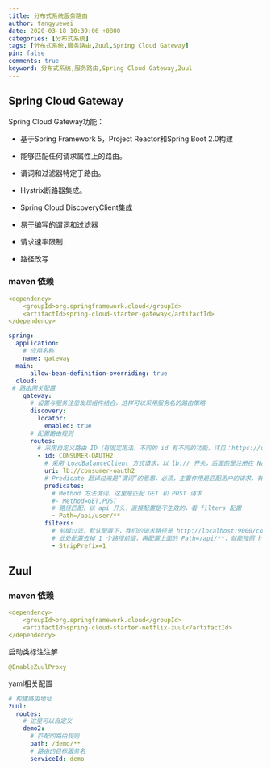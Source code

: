 ```yaml
---
title: 分布式系统服务路由
author: tangyuewei
date: 2020-03-18 10:39:06 +0800
categories: [分布式系统]
tags: [分布式系统,服务路由,Zuul,Spring Cloud Gateway]
pin: false
comments: true
keyword: 分布式系统,服务路由,Spring Cloud Gateway,Zuul
---
```


## Spring Cloud Gateway

Spring Cloud Gateway功能：

- 基于Spring Framework 5，Project Reactor和Spring Boot 2.0构建

- 能够匹配任何请求属性上的路由。

- 谓词和过滤器特定于路由。

- Hystrix断路器集成。

- Spring Cloud DiscoveryClient集成

- 易于编写的谓词和过滤器

- 请求速率限制

- 路径改写

### maven 依赖

```yaml
<dependency>
    <groupId>org.springframework.cloud</groupId>
    <artifactId>spring-cloud-starter-gateway</artifactId>
</dependency>
```

```yaml
spring:
  application:
    # 应用名称
    name: gateway
  main:
      allow-bean-definition-overriding: true
  cloud:
 # 路由网关配置
    gateway:
      # 设置与服务注册发现组件结合，这样可以采用服务名的路由策略
      discovery:
        locator:
          enabled: true
      # 配置路由规则
      routes:
        # 采用自定义路由 ID（有固定用法，不同的 id 有不同的功能，详见：https://cloud.spring.io/spring-cloud-gateway/2.0.x/single/spring-cloud-gateway.html#gateway-route-filters）
        - id: CONSUMER-OAUTH2
          # 采用 LoadBalanceClient 方式请求，以 lb:// 开头，后面的是注册在 Nacos 上的服务名
          uri: lb://consumer-oauth2
          # Predicate 翻译过来是“谓词”的意思，必须，主要作用是匹配用户的请求，有很多种用法
          predicates:
            # Method 方法谓词，这里是匹配 GET 和 POST 请求
            #- Method=GET,POST
            # 路径匹配，以 api 开头，直接配置是不生效的，看 filters 配置
            - Path=/api/user/**
          filters:
            # 前缀过滤，默认配置下，我们的请求路径是 http://localhost:9000/consumer-oauth2/** 这时会路由到指定的服务
            # 此处配置去掉 1 个路径前缀，再配置上面的 Path=/api/**，就能按照 http://localhost:9000/api/** 的方式访问了
            - StripPrefix=1

```

## Zuul


### maven 依赖

```yaml
<dependency>
    <groupId>org.springframework.cloud</groupId>
    <artifactId>spring-cloud-starter-netflix-zuul</artifactId>
</dependency>
```
启动类标注注解
```yaml
@EnableZuulProxy
```

yaml相关配置
```yaml
# 构建路由地址
zuul:
  routes:
    # 这里可以自定义
    demo2:
      # 匹配的路由规则
      path: /demo/**
      # 路由的目标服务名
      serviceId: demo
```
